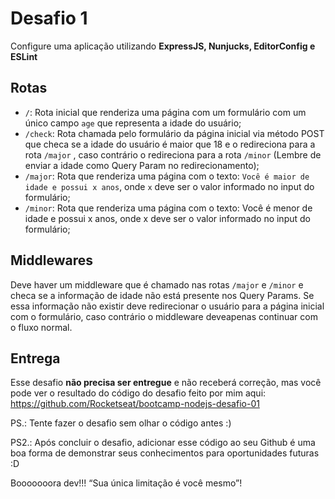 # Desafio 1
Configure uma aplicação utilizando **ExpressJS, Nunjucks, EditorConfig e ESLint**

## Rotas
* ```/```: Rota inicial que renderiza uma página com um formulário com um único
campo ```age``` que representa a idade do usuário;
* ```/check```: Rota chamada pelo formulário da página inicial via método POST
que checa se a idade do usuário é maior que 18 e o redireciona para a rota
```/major``` , caso contrário o redireciona para a rota ```/minor```
(Lembre de enviar a idade como Query Param no redirecionamento);
* ```/major```: Rota que renderiza uma página com o texto: ```Você é maior de
idade e possui x anos```, onde ```x``` deve ser o valor informado no input do
formulário;
* ```/minor```: Rota que renderiza uma página com o texto: Você é menor de idade
e possui x anos, onde x deve ser o valor informado no input do formulário;

## Middlewares
Deve haver um middleware que é chamado nas rotas ```/major``` e ```/minor``` e
checa se a informação de idade não está presente nos Query Params. Se essa
informação não existir deve redirecionar o usuário para a página inicial com o
formulário, caso contrário o middleware deveapenas continuar com o fluxo normal.

## Entrega
Esse desafio **não precisa ser entregue** e não receberá correção, mas você pode
ver o resultado do código do desafio feito por mim aqui:
https://github.com/Rocketseat/bootcamp-nodejs-desafio-01

PS.: Tente fazer o desafio sem olhar o código antes :)

PS2.: Após concluir o desafio, adicionar esse código ao seu Github é uma boa
forma de demonstrar seus conhecimentos para oportunidades futuras :D

Booooooora dev!!!
“Sua única limitação é você mesmo”!
